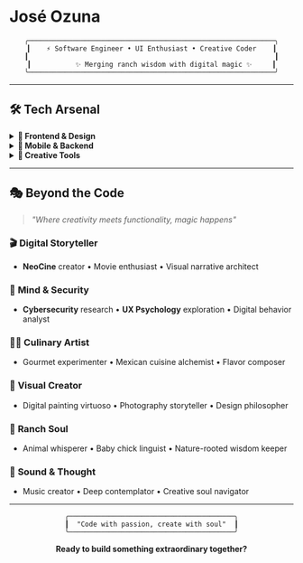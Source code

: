 #  José Ozuna

<div align="center">

```ascii
╭─────────────────────────────────────────────────────────────╮
┃    ⚡ Software Engineer • UI Enthusiast • Creative Coder    ┃
┃                                                             ┃
┃           ✨ Merging ranch wisdom with digital magic ✨     ┃
╰─────────────────────────────────────────────────────────────╯
```

</div>

---

## 🛠️ **Tech Arsenal**

<details>
<summary><strong>🎨 Frontend & Design</strong></summary>

```
▸ JavaScript  ▸ TypeScript  ▸ React
▸ Next.js     ▸ Tailwind    ▸ HTML/CSS
```
</details>

<details>
<summary><strong>📱 Mobile & Backend</strong></summary>

```
▸ React Native  ▸ Java/Kotlin  ▸ Node.js
▸ Python        ▸ Firebase     ▸ MongoDB  ▸ Git
```
</details>

<details>
<summary><strong>🎯 Creative Tools</strong></summary>

```
▸ Three.js        ▸ Figma         ▸ Photoshop
▸ Blender         ▸ After Effects
```
</details>

---

## 🎭 **Beyond the Code**

> *"Where creativity meets functionality, magic happens"*

### 🎬 **Digital Storyteller**
- **NeoCine** creator • Movie enthusiast • Visual narrative architect

### 🧠 **Mind & Security**
- **Cybersecurity** research • **UX Psychology** exploration • Digital behavior analyst

### 👨‍🍳 **Culinary Artist**
- Gourmet experimenter • Mexican cuisine alchemist • Flavor composer

### 🎨 **Visual Creator**
- Digital painting virtuoso • Photography storyteller • Design philosopher

### 🐣 **Ranch Soul**
- Animal whisperer • Baby chick linguist • Nature-rooted wisdom keeper

### 🎵 **Sound & Thought**
- Music creator • Deep contemplator • Creative soul navigator

---

<div align="center">

```ascii
╭─────────────────────────────────────────╮
┃  "Code with passion, create with soul"  ┃
╰─────────────────────────────────────────╯
```

**Ready to build something extraordinary together?**

</div>
